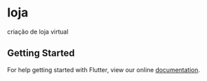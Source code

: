 # loja

criação de loja virtual

## Getting Started

For help getting started with Flutter, view our online
[documentation](https://flutter.io/).
